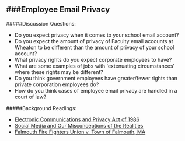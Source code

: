 ###Employee Email Privacy
-------------------------
#####Discussion Questions:
  * Do you expect privacy when it comes to your school email account?
  * Do you expect the amount of privacy of Faculty email accounts at Wheaton to be different than the amount of privacy of your school account?
  * What privacy rights do you expect corporate employees to have?
  * What are some examples of jobs with 'extenuating circumstances' where these rights may be different?
  * Do you think government employees have greater/fewer rights than private corporation employees do?
  * How do you think cases of employee email privacy are handled in a court of law?

#####Background Readings:
* [Electronic Communications and Privacy Act of 1986](https://it.ojp.gov/default.aspx?area=privacy&page=1285)
* [Social Media and Our Misconceptions of the Realities](http://dx.doi.org/10.1080/13600834.2013.805923)
* [Falmouth Fire Fighters Union v. Town of Falmouth, MA](http://employmentmattersblog.default.wp1.lexblog.com/files/2013/09/email-privacy-MA.pdf)
